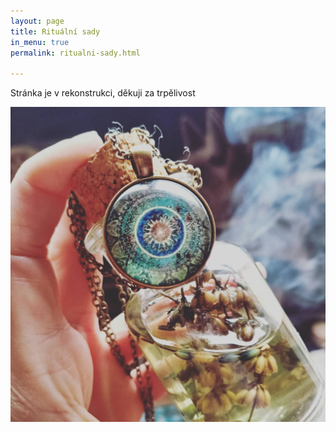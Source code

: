 ```yaml
---
layout: page
title: Rituální sady
in_menu: true
permalink: ritualni-sady.html

---
```

Stránka je v rekonstrukci, děkuji za trpělivost

![](/uploads/img_20220101_112650_899.jpg)